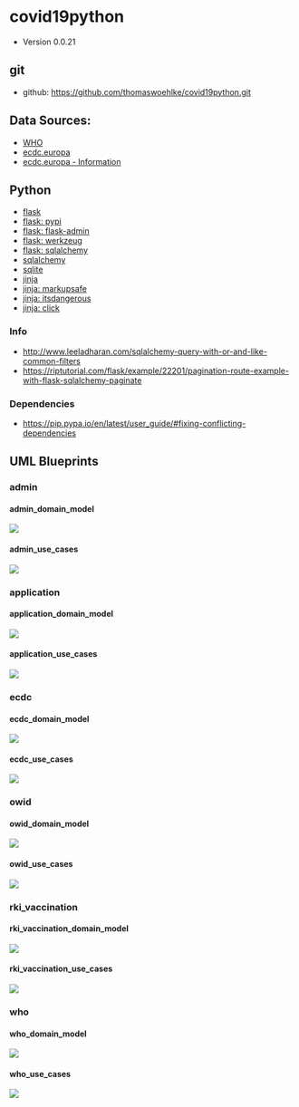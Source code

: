 # covid19python
* Version 0.0.21

## git
* github: https://github.com/thomaswoehlke/covid19python.git

## Data Sources:
* [WHO](https://covid19.who.int/WHO-COVID-19-global-data.csv)
* [ecdc.europa](https://opendata.ecdc.europa.eu/covid19/casedistribution/csv)
* [ecdc.europa - Information](https://www.ecdc.europa.eu/en/publications-data/download-todays-data-geographic-distribution-covid-19-cases-worldwide)

## Python
* [flask](https://flask.palletsprojects.com/en/1.1.x/)
* [flask: pypi](https://pypi.org/project/Flask/)
* [flask: flask-admin](https://github.com/flask-admin/flask-admin/)
* [flask: werkzeug](https://werkzeug.palletsprojects.com/en/1.0.x/)
* [flask: sqlalchemy](https://flask.palletsprojects.com/en/1.1.x/patterns/sqlalchemy/)
* [sqlalchemy](https://docs.sqlalchemy.org/en/13/)
* [sqlite](https://sqlite.org/docs.html)
* [jinja](https://jinja.palletsprojects.com/en/2.11.x/)
* [jinja: markupsafe](https://palletsprojects.com/p/markupsafe/)
* [jinja: itsdangerous](https://palletsprojects.com/p/itsdangerous/)
* [jinja: click](https://palletsprojects.com/p/click/)

### Info
* http://www.leeladharan.com/sqlalchemy-query-with-or-and-like-common-filters
* https://riptutorial.com/flask/example/22201/pagination-route-example-with-flask-sqlalchemy-paginate

### Dependencies
* https://pip.pypa.io/en/latest/user_guide/#fixing-conflicting-dependencies

## UML Blueprints
### admin
#### admin_domain_model
![](docs/uml_blueprints/admin/admin_domain_model.png)
#### admin_use_cases
![](docs/uml_blueprints/admin/admin_use_cases.png)

### application
#### application_domain_model
![](docs/uml_blueprints/application/application_domain_model.png)
#### application_use_cases
![](docs/uml_blueprints/application/application_use_cases.png)

### ecdc
#### ecdc_domain_model
![](docs/uml_blueprints/ecdc/ecdc_domain_model.png)
#### ecdc_use_cases
![](docs/uml_blueprints/ecdc/ecdc_use_cases.png)

### owid
#### owid_domain_model
![](docs/uml_blueprints/owid/owid_domain_model.png)
#### owid_use_cases
![](docs/uml_blueprints/owid/owid_use_cases.png)

### rki_vaccination
#### rki_vaccination_domain_model
![](docs/uml_blueprints/rki_vaccination/rki_vaccination_domain_model.png)
#### rki_vaccination_use_cases
![](docs/uml_blueprints/rki_vaccination/rki_vaccination_use_cases.png)

### who
#### who_domain_model
![](docs/uml_blueprints/who/who_domain_model.png)
#### who_use_cases
![](docs/uml_blueprints/who/who_use_cases.png)
